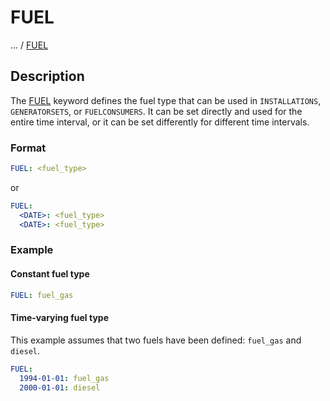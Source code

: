 # FUEL

... /
[FUEL](/about/references/FUEL.md)

## Description

The [FUEL](/about/references/FUEL.md) keyword defines the fuel type that can be used in
`INSTALLATIONS`, `GENERATORSETS`, or `FUELCONSUMERS`.
It can be set directly and used for the entire time interval, or it can be set differently for different time intervals.

### Format

~~~~~~~~yaml
FUEL: <fuel_type>
~~~~~~~~

or

~~~~~~~~yaml
FUEL:
  <DATE>: <fuel_type>
  <DATE>: <fuel_type>
~~~~~~~~

### Example

#### Constant fuel type

~~~~~~~~yaml
FUEL: fuel_gas
~~~~~~~~

#### Time-varying fuel type

This example assumes that two fuels have been defined: `fuel_gas` and `diesel`.

~~~~~~~~yaml
FUEL:
  1994-01-01: fuel_gas
  2000-01-01: diesel
~~~~~~~~
